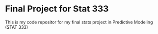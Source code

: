 # Final Project for Stat 333

This is my code repositor for my final stats project in Predictive Modeling (STAT 333)
